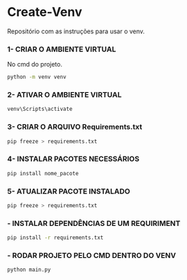# Create-Venv
Repositório com as instruções para usar o venv.


### 1- CRIAR O AMBIENTE VIRTUAL
No cmd do projeto.
```bash
python -m venv venv
```
### 2- ATIVAR O AMBIENTE VIRTUAL
```bash
venv\Scripts\activate
```
### 3- CRIAR O ARQUIVO Requirements.txt
```bash
pip freeze > requirements.txt
```
### 4- INSTALAR PACOTES NECESSÁRIOS
```bash
pip install nome_pacote
```
### 5- ATUALIZAR PACOTE INSTALADO
```bash
pip freeze > requirements.txt
```
### - INSTALAR DEPENDÊNCIAS DE UM REQUIRIMENT
```bash
pip install -r requirements.txt
```

### - RODAR PROJETO PELO CMD DENTRO DO VENV
```bash
python main.py
```



